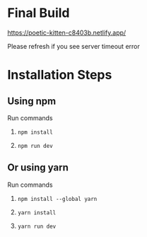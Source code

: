 # Final Build

https://poetic-kitten-c8403b.netlify.app/

Please refresh if you see server timeout error

# Installation Steps



## Using npm

Run commands

1) ```npm install```


2) ```npm run dev```


## Or using yarn

Run commands 

1) ```npm install --global yarn```

2) ```yarn install```

3) ```yarn run dev```



